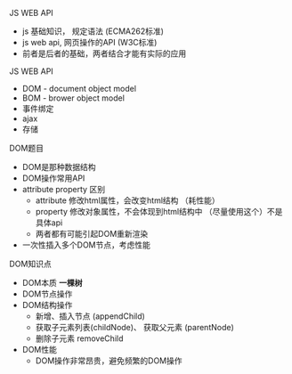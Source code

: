 JS WEB API
+ js 基础知识， 规定语法 (ECMA262标准)
+ js web api, 网页操作的API (W3C标准)
+ 前者是后者的基础，两者结合才能有实际的应用

JS WEB API
+ DOM - document object model
+ BOM - brower object model 
+ 事件绑定
+ ajax
+ 存储

DOM题目
+ DOM是那种数据结构
+ DOM操作常用API
+ attribute  property 区别
  - attribute 修改html属性，会改变html结构  （耗性能）
  - property 修改对象属性，不会体现到html结构中 （尽量使用这个）不是具体api
  - 两者都有可能引起DOM重新渲染
+ 一次性插入多个DOM节点，考虑性能

DOM知识点
+ DOM本质  **一棵树**
+ DOM节点操作
+ DOM结构操作
  - 新增、插入节点 (appendChild)
  - 获取子元素列表(childNode)、 获取父元素 (parentNode)
  - 删除子元素 removeChild
+ DOM性能
  - DOM操作非常昂贵，避免频繁的DOM操作